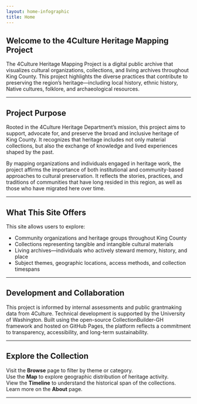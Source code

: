 ```yaml
---
layout: home-infographic
title: Home
---
```


## Welcome to the 4Culture Heritage Mapping Project

The 4Culture Heritage Mapping Project is a digital public archive that visualizes cultural organizations, collections, and living archives throughout King County. This project highlights the diverse practices that contribute to preserving the region’s heritage—including local history, ethnic history, Native cultures, folklore, and archaeological resources.

---

## Project Purpose

Rooted in the 4Culture Heritage Department’s mission, this project aims to support, advocate for, and preserve the broad and inclusive heritage of King County. It recognizes that heritage includes not only material collections, but also the exchange of knowledge and lived experiences shaped by the past.

By mapping organizations and individuals engaged in heritage work, the project affirms the importance of both institutional and community-based approaches to cultural preservation. It reflects the stories, practices, and traditions of communities that have long resided in this region, as well as those who have migrated here over time.

---

## What This Site Offers

This site allows users to explore:
- Community organizations and heritage groups throughout King County
- Collections representing tangible and intangible cultural materials
- Living archives—individuals who actively steward memory, history, and place
- Subject themes, geographic locations, access methods, and collection timespans

---

## Development and Collaboration

This project is informed by internal assessments and public grantmaking data from 4Culture. Technical development is supported by the University of Washington. Built using the open-source CollectionBuilder-GH framework and hosted on GitHub Pages, the platform reflects a commitment to transparency, accessibility, and long-term sustainability.

---

## Explore the Collection

Visit the **Browse** page to filter by theme or category.  
Use the **Map** to explore geographic distribution of heritage activity.  
View the **Timeline** to understand the historical span of the collections.  
Learn more on the **About** page.

---

